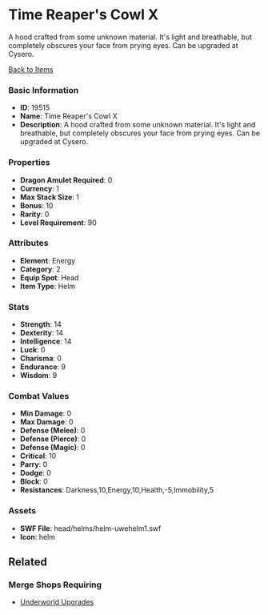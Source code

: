 # Time Reaper's Cowl X

A hood crafted from some unknown material. It's light and breathable, but completely obscures your face from prying eyes. Can be upgraded at Cysero.

[Back to Items](../items.md)

### Basic Information

- **ID**: 19515
- **Name**: Time Reaper&#039;s Cowl X
- **Description**: A hood crafted from some unknown material. It&#039;s light and breathable, but completely obscures your face from prying eyes. Can be upgraded at Cysero.

### Properties

- **Dragon Amulet Required**: 0
- **Currency**: 1
- **Max Stack Size**: 1
- **Bonus**: 10
- **Rarity**: 0
- **Level Requirement**: 90

### Attributes

- **Element**: Energy
- **Category**: 2
- **Equip Spot**: Head
- **Item Type**: Helm

### Stats

- **Strength**: 14
- **Dexterity**: 14
- **Intelligence**: 14
- **Luck**: 0
- **Charisma**: 0
- **Endurance**: 9
- **Wisdom**: 9

### Combat Values

- **Min Damage**: 0
- **Max Damage**: 0
- **Defense (Melee)**: 0
- **Defense (Pierce)**: 0
- **Defense (Magic)**: 0
- **Critical**: 10
- **Parry**: 0
- **Dodge**: 0
- **Block**: 0
- **Resistances**: Darkness,10,Energy,10,Health,-5,Immobility,5

### Assets

- **SWF File**: head/helms/helm-uwehelm1.swf
- **Icon**: helm

## Related

### Merge Shops Requiring

- [Underworld Upgrades](../merge-shops/319-underworld-upgrades.md)

